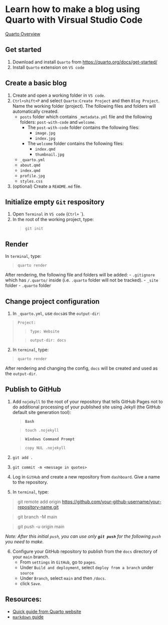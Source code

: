 # Learn how to make a blog using Quarto with Virsual Studio Code

[Quarto Overview](https://quarto.org/)
## Get started
1. Download and install `Quarto` from https://quarto.org/docs/get-started/
2. Install `Quarto` extension on `VS code`

## Create a basic blog

1. Create and open a working folder in `VS code`.
2. `Ctrl+shift+P` and select `Quarto:Create Project` and then `Blog Project`. Name the working folder (project). The following files and folders will automatically created.
    - `posts` folder which contains `_metadata.yml` file and the following folders: `post-with-code` and `welcome`. 
        - The `post-with-code` folder contains the following files:
            - `image.jpg`
            - `index.jpg`
        - The `welcome` folder contains the following files:
            - `index.qmd`
            - `thumbnail.jpg`
    - `_quarto.yml`
    - `about.qmd`
    - `index.qmd`
    - `profile.jpg`
    - `styles.css`
3. (optional) Create a `README.md` file.

## Initialize empty `Git` respository

1. Open `Terminal` in `VS code` (`Ctrl+` `).
2. In the root of the working project, type:
    > `git init`
## Render
In `terminal`, type:
> `quarto render`

After rendering, the following file and folders will be added:
    - `.gitignore` which has `/.quarto/` inside (i.e. `.quarto` folder will not be tracked).
    - `_site` folder
    - `.quarto` folder

## Change project configuration
1. In `_quarto.yml`, use `docs`as the `output-dir`:
> `Project:`
>
>>   `Type: Website`
>
>>  `output-dir: docs`

2. In `terminal`, type:
> `quarto render`

After rendering and changing the config, `docs` will be created and used as the `output-dir`.

## Publish to GitHub
1. Add `nojekyll` to the root of your repository that tells GitHub Pages not to do additional processing of your published site using Jekyll (the GitHub default site generation tool):

    > **`Bash`**

    > `touch .nojekyll`

    > **`Windows Command Prompt`**

    > `copy NUL .nojekyll`

2. `git add .`
3. `git commit -m <message in quotes> `
4. Log in `GitHub` and create a new repository from `dashboard`. Give a name to the repository.
5. In `terminal`, type:

> git remote add origin https://github.com/your-github-username/your-repository-name.git

> git branch -M main

> git push -u origin main

*Note: After this initial `push`, you can use only **`git push`** for the following `push` you need to make.*

6. Configure your GitHub repository to publish from the `docs` directory of your `main` branch. 
    - From `settings` in `GitHub`, go to `pages`.
    - Under `Build and deployment`, select `deploy from a branch` under `source`
    - Under `Branch`, select `main` and then `/docs`. 
    - click `Save`.


## Resources:
- [Quick guide from Quarto website](https://quarto.org/docs/websites/website-blog.html)
- [`markdown` guide](https://www.markdownguide.org/)